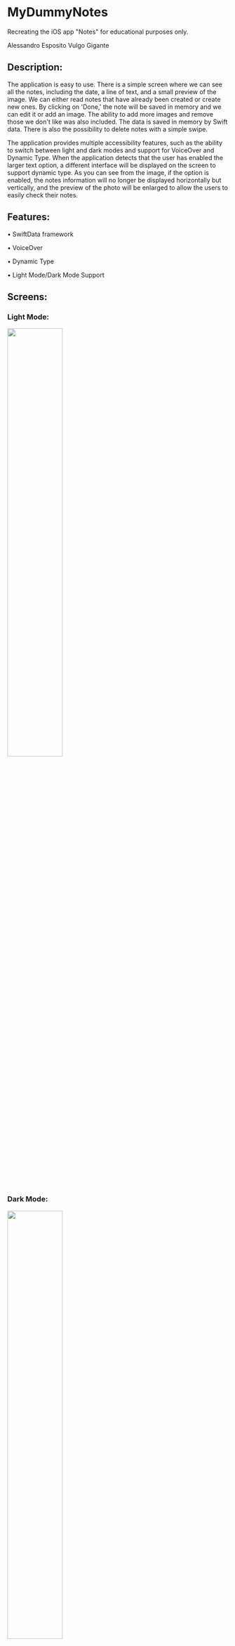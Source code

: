 # MyDummyNotes
Recreating the iOS app "Notes" for educational purposes only.

Alessandro Esposito Vulgo Gigante

## Description: 

The application is easy to use. There is a simple screen where we can see all the notes, including the date, a line of text, and a small preview of the image.
We can either read notes that have already been created or create new ones.   By clicking on 'Done,' the note will be saved in memory and we can edit it or add an image.
The ability to add more images and remove those we don't like was also included.
The data is saved in memory by Swift data.
There is also the possibility to delete notes with a simple swipe.

The application provides multiple accessibility features, such as the ability to switch between light and dark modes and support for VoiceOver and Dynamic Type.
When the application detects that the user has enabled the larger text option, a different interface will be displayed on the screen to support dynamic type.
As you can see from the image, if the option is enabled, the notes information will no longer be displayed horizontally but vertically, and the preview of the photo will be enlarged to allow the users to easily check their notes.

## Features: 

• SwiftData framework

• VoiceOver

• Dynamic Type

• Light Mode/Dark Mode Support


## Screens:

### Light Mode: 

<img src="https://github.com/alexvulgo/MyDummyNotes/assets/120048791/9c030b96-0740-4604-bcff-c400872738e4" width=50% height=50%>

### Dark Mode: 

<img src="https://github.com/alexvulgo/MyDummyNotes/assets/120048791/8fbaafb8-af05-47bd-a32a-18296d9faa9b" width=50% height=50%>

### Dynamic Type:

<img src="https://github.com/alexvulgo/MyDummyNotes/assets/120048791/8ea4c590-2704-4040-bcd9-b7b3b5ee9437" width=50% height=50%>





